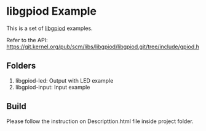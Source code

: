 # libgpiod Example

This is a set of [libgpiod](https://git.kernel.org/pub/scm/libs/libgpiod/libgpiod.git/) examples.

Refer to the API: https://git.kernel.org/pub/scm/libs/libgpiod/libgpiod.git/tree/include/gpiod.h

## Folders

1. libgpiod-led: Output with LED example
2. libgpiod-input: Input example

## Build
Please follow the instruction on Descripttion.html file inside project folder.
